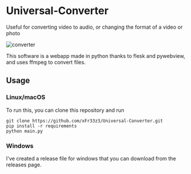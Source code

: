 # Universal-Converter
Useful for converting video to audio, or changing the format of a video or photo

![converter](https://github.com/xFr33z3/Universal-Converter/assets/42704215/494ed708-fd1a-46d4-b926-1fb674ad5037)

This software is a webapp made in python thanks to flesk and pywebview, and uses ffmpeg to convert files.

## Usage

### Linux/macOS

To run this, you can clone this repository and run

```
git clone https://github.com/xFr33z3/Universal-Converter.git
pip install -r requirements
python main.py
```

### Windows

I've created a release file for windows that you can download from the releases page.
